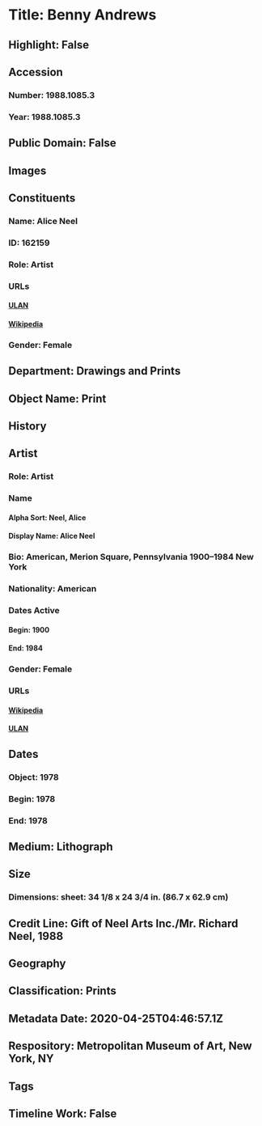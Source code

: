 # Title: Benny Andrews
## Highlight: False
## Accession
### Number: 1988.1085.3
### Year: 1988.1085.3
## Public Domain: False
## Images
## Constituents
### Name: Alice Neel
### ID: 162159
### Role: Artist
### URLs
#### [ULAN](http://vocab.getty.edu/page/ulan/500022216)
#### [Wikipedia](https://www.wikidata.org/wiki/Q460186)
### Gender: Female
## Department: Drawings and Prints
## Object Name: Print
## History
## Artist
### Role: Artist
### Name
#### Alpha Sort: Neel, Alice
#### Display Name: Alice Neel
### Bio: American, Merion Square, Pennsylvania 1900–1984 New York
### Nationality: American
### Dates Active
#### Begin: 1900
#### End: 1984
### Gender: Female
### URLs
#### [Wikipedia](https://www.wikidata.org/wiki/Q460186)
#### [ULAN](http://vocab.getty.edu/page/ulan/500022216)
## Dates
### Object: 1978
### Begin: 1978
### End: 1978
## Medium: Lithograph
## Size
### Dimensions: sheet: 34 1/8 x 24 3/4 in. (86.7 x 62.9 cm)
## Credit Line: Gift of Neel Arts Inc./Mr. Richard Neel, 1988
## Geography
## Classification: Prints
## Metadata Date: 2020-04-25T04:46:57.1Z
## Respository: Metropolitan Museum of Art, New York, NY
## Tags
## Timeline Work: False